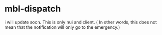 # mbl-dispatch
i will update soon. This is only nui and client. ( In other words, this does not mean that the notification will only go to the emergency.)
